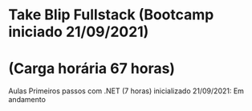 # Take Blip Fullstack (Bootcamp iniciado 21/09/2021) 
# (Carga horária 67 horas)

Aulas Primeiros passos com .NET (7 horas) inicializado 21/09/2021:
Em andamento
